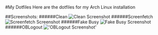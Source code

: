 #My Dotfiles
Here are the dotfiles for my Arch Linux installation

##Screenshots:
######Clean
![Clean Screenshot](http://i.imgur.com/P6Nkruu.png "Clean Screenshot")
######Screenfetch
![Screenfetch Screenshot](http://i.imgur.com/VVR1de3.png "Screenfetch Screenshot")
######Fake Busy
![Fake Busy Screenshot](http://i.imgur.com/8szR3Mn.png "Fake Busy Screenshot")
######OBLogout
!['OBLogout Screenshot'](http://i.imgur.com/1DoSlZk.png "OBLogout Screenshot")